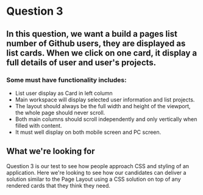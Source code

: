 # Question 3

## In this question, we want a build a pages list number of Github users, they are displayed as list cards. When we click on one card, it display a full details of user and user's projects.

### Some must have functionality includes:

- List user display as Card in left column
- Main workspace will display selected user information and list projects.
- The layout should always be the full width and height of the viewport, the whole page should never scroll.
- Both main columns should scroll independently and only vertically when filled with content.
- It must well display on both mobile screen and PC screen.

## What we're looking for

Question 3 is our test to see how people approach CSS and styling of an application. Here we're looking to see how our candidates can deliver a solution similar to the Page Layout using a CSS solution on top of any rendered cards that they think they need.
